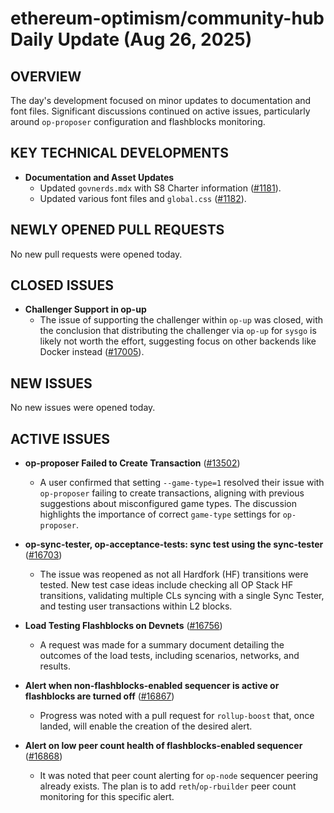 # ethereum-optimism/community-hub Daily Update (Aug 26, 2025)
## OVERVIEW 
The day's development focused on minor updates to documentation and font files. Significant discussions continued on active issues, particularly around `op-proposer` configuration and flashblocks monitoring.

## KEY TECHNICAL DEVELOPMENTS

*   **Documentation and Asset Updates**
    *   Updated `govnerds.mdx` with S8 Charter information ([#1181](https://github.com/ethereum-optimism/community-hub/pull/1181)).
    *   Updated various font files and `global.css` ([#1182](https://github.com/ethereum-optimism/community-hub/pull/1182)).

## NEWLY OPENED PULL REQUESTS
No new pull requests were opened today.

## CLOSED ISSUES

*   **Challenger Support in op-up**
    *   The issue of supporting the challenger within `op-up` was closed, with the conclusion that distributing the challenger via `op-up` for `sysgo` is likely not worth the effort, suggesting focus on other backends like Docker instead ([#17005](https://github.com/ethereum-optimism/community-hub/issues/17005)).

## NEW ISSUES
No new issues were opened today.

## ACTIVE ISSUES

*   **op-proposer Failed to Create Transaction** ([#13502](https://github.com/ethereum-optimism/community-hub/issues/13502))
    *   A user confirmed that setting `--game-type=1` resolved their issue with `op-proposer` failing to create transactions, aligning with previous suggestions about misconfigured game types. The discussion highlights the importance of correct `game-type` settings for `op-proposer`.

*   **op-sync-tester, op-acceptance-tests: sync test using the sync-tester** ([#16703](https://github.com/ethereum-optimism/community-hub/issues/16703))
    *   The issue was reopened as not all Hardfork (HF) transitions were tested. New test case ideas include checking all OP Stack HF transitions, validating multiple CLs syncing with a single Sync Tester, and testing user transactions within L2 blocks.

*   **Load Testing Flashblocks on Devnets** ([#16756](https://github.com/ethereum-optimism/community-hub/issues/16756))
    *   A request was made for a summary document detailing the outcomes of the load tests, including scenarios, networks, and results.

*   **Alert when non-flashblocks-enabled sequencer is active or flashblocks are turned off** ([#16867](https://github.com/ethereum-optimism/community-hub/issues/16867))
    *   Progress was noted with a pull request for `rollup-boost` that, once landed, will enable the creation of the desired alert.

*   **Alert on low peer count health of flashblocks-enabled sequencer** ([#16868](https://github.com/ethereum-optimism/community-hub/issues/16868))
    *   It was noted that peer count alerting for `op-node` sequencer peering already exists. The plan is to add `reth`/`op-rbuilder` peer count monitoring for this specific alert.